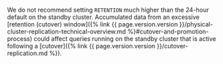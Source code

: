 We do not recommend setting `RETENTION` much higher than the 24-hour default on the standby cluster. Accumulated data from an excessive [retention (cutover) window]({% link {{ page.version.version }}/physical-cluster-replication-technical-overview.md %}#cutover-and-promotion-process) could affect queries running on the standby cluster that is active following a [cutover]({% link {{ page.version.version }}/cutover-replication.md %}).